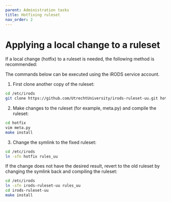 ```yaml
---
parent: Administration tasks
title: Hotfixing ruleset
nav_order: 2
---
```

# Applying a local change to a ruleset
If a local change (hotfix) to a ruleset is needed, the following method is recommended:

The commands below can be executed using the iRODS service account.

1. First clone another copy of the ruleset:
```bash
cd /etc/irods
git clone https://github.com/UtrechtUniversity/irods-ruleset-uu.git hotfix
```

2. Make changes to the ruleset (for example, meta.py) and compile the ruleset:
```bash
cd hotfix
vim meta.py
make install
```

3. Change the symlink to the fixed ruleset:
```bash
cd /etc/irods
ln -sfn hotfix rules_uu
```

If the change does not have the desired result, revert to the old ruleset by changing the symlink back and compiling the ruleset:
```bash
cd /etc/irods
ln -sfn irods-ruleset-uu rules_uu
cd irods-ruleset-uu
make install
```
